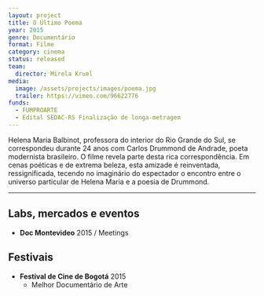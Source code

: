 ```yaml
---
layout: project
title: O Último Poema
year: 2015
genre: Documentário
format: Filme
category: cinema
status: released
team:
  director: Mirela Kruel
media:
  image: /assets/projects/images/poema.jpg
  trailer: https://vimeo.com/96622776
funds:
  - FUMPROARTE
  - Edital SEDAC-RS Finalização de longa-metragem
---
```


Helena Maria Balbinot, professora do interior do Rio Grande do Sul, se correspondeu durante 24 anos com Carlos Drummond de Andrade, poeta modernista brasileiro. O filme revela parte desta rica correspondência. Em cenas poéticas e de extrema beleza, esta amizade é reinventada, ressignificada, tecendo no imaginário do espectador o encontro entre o universo particular de Helena Maria e a poesia de Drummond.

---

## Labs, mercados e eventos
* **Doc Montevideo** 2015 / Meetings

## Festivais
* **Festival de Cine de Bogotá** 2015
  * Melhor Documentário de Arte
